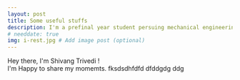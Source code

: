 ```yaml
---
layout: post
title: Some useful stuffs
description: I'm a prefinal year student persuing mechanical engineering. # Add post description (optional)
# needdate: true
img: i-rest.jpg # Add image post (optional)
---
```


Hey there, I'm Shivang Trivedi !  
I'm Happy to share my momemts.
fksdsdhfdfd
dfddgdg
ddg

<!-- ![I and My friends]({{site.baseurl}}/assets/img/we-in-rest.jpg) -->